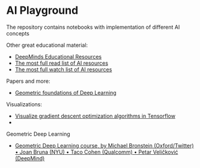 # AI Playground

The repository contains notebooks with implementation of different AI concepts

Other great educational material:
- [DeepMinds Educational Resources](https://github.com/deepmind/educational)
- [The most full read list of AI resources](https://aman.ai/read/)
- [The most full watch list of AI resources](https://aman.ai/watch/)

Papers and more:
- [Geometric foundations of Deep Learning](https://towardsdatascience.com/geometric-foundations-of-deep-learning-94cdd45b451d)

Visualizations:
- [Visualize gradient descent optimization algorithms in Tensorflow](https://github.com/Jaewan-Yun/optimizer-visualization)
-

Geometric Deep Learning
- [Geometric Deep Learning course, by Michael Bronstein (Oxford/Twitter) • Joan Bruna (NYU) • Taco Cohen (Qualcomm) • Petar Veličković (DeepMind)](https://www.youtube.com/playlist?app=desktop&list=PLn2-dEmQeTfSLXW8yXP4q_Ii58wFdxb3C)

